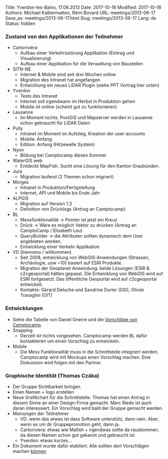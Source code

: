 Title: Yverdon-les-Bains, 17.06.2013
Date: 2017-10-18
Modified: 2017-10-18
Authors: Michael Kalbermatten, Rémi Bovard
URL: meetings/2013-06-17
Save_as: meetings/2013-06-17.html
Slug: meetings/2013-06-17
Lang: de
Status: hidden

### Zustand von den Applikationen der Teilnehmer

* Cartoriviera
    * Aufbau einer Verkehrsstörung Applikation (Eintrag und Visualisierung)
    * Aufbau einer Applikation für die Verwaltung von Baustellen
* SITN-NE
    * Internet & Mobile sind seit drei Wochen online
    * Migration des Intranet hat angefangen
    * Entwicklung ein neues LIDAR Plugin (siehe PPT Vortrag hier unten)
* Yverdon
    * Tests des Intranet
    * Internet soll irgendwann im Herbst in Produktion gehen
    * Mobile ist online (scheint gut zu funktionieren)
* Lausanne
    * Im Moment nichts. PostGIS und Mapserver werden in Lausanne schon gebraucht für LIDAR Daten
* Pully
    * Intranet im Moment im Aufstieg, Kreation der user-accounts
    * Mobile: Anfang
    * Edition: Anfang (Hitzewelle System)
* Nyon
    * Bildung bei Camptocamp diesen Sommer
* WaterGIS web
    * Entdeckt MapFish. Sucht eine Lösung für den Kanton Graubünden.
* Jura
    * Migration laufend (2 Themen schon migriert)
* Morges
    * Intranet in Produktion/Fertigstellung
    * Internet, API und Mobile bis Ende Jahr
* ALPGIS
    * Migration auf Version 1.3
    * Definition von Drücklogs (Antrag an Camptocamp)
* BL
    * Messfünktionalität -> Pointer ist jetzt ein Kreuz
    * Drück -> Wäre es möglich Vektor zu drücken (Antrag an CamptoCamp / Elisabeth Leu)
    * QueryBuilder -> die Attributen sollten dynamisch dem User angebieten werden.
    * Entwicklung einer Verkehr Applikation
* VD (bienvenu / willkommen)
    * Seit 2008, entwicklung von WebGIS-Anwendungen (Strassen, Archäologie, usw ~10) basiert auf ESRI Produkte.
    * Migration der Geoplanet Anwendung: beide Lösungen (ESRI & c2cgeoportal) hätten gepasst. Die Entwicklung von WebGIS wird auf ESRI fortgesetzt. Das öffentliche Geoportal wird auf c2cgeoportal entwickelt.
    * Kontakte: Gérard Deluche und Sandrine Durler (DSI), Olivier Travaglini (OIT)

### Entwicklungen

* Siehe die Tabelle von Daniel Gnerre und die [Vorschläge von Camptocamp](https://docs.google.com/spreadsheet/ccc?key=0ApF-z1EakPlddFJyR3JhN3BhMC02Qi1BeU1fME5oQXc#gid=0).
* Snapping
    * Derzeit ist nichts vorgesehen. Camptocamp werden BL dafür kontaktieren um einen Vorschlag zu entwickeln.
* Mobile
    * Die Mess Funktionalität muss in die Schnittstelle integriert werden. Camptocamp wird mit Mockups einen Vorschlag machen. Eine Diskussion wird folgen mit den Partner.

### Graphische Identität (Thomas Czáka)

* Der Gruppe Sichtbarkeit bringen
* Einen Namen + logo erstellen
* Neue Grafikchart für die Schnittstelle. Thomas hat einen Antrag in diesem Sinne an einer Design-Firma gemacht. Marc Riedo ist auch daran interessiert. Ein Vorschlag wird bald der Gruppe gemacht werden.
* Meinungen der Teilnehmer
    * VD: wenn das etwas ist dass Software unterstütz, dann nein. Aber, wenn es um dir Gruppepromotion geht, dann ja.
    * Cartoriviera: etwas wie Mafish + irgendwas sollte da rauskommen, da diesen Namen schon gut gekannt und gebraucht ist.
    * Yverdon: etwas kurzes...
* Ein Dokument wurde dafür etabliert. Alle sollten dort Vorschlägen machen [können](https://docs.google.com/spreadsheet/ccc?key=0Amk63aoZqSdVdGxzLVJzc2NnZU0zMHhHeWhJNzh5c3c#gid=0)
